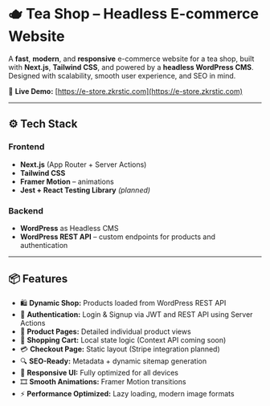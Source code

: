 # 🫖 Tea Shop – Headless E-commerce Website

A **fast**, **modern**, and **responsive** e-commerce website for a tea shop, built with **Next.js**, **Tailwind CSS**, and powered by a **headless WordPress CMS**.  
Designed with scalability, smooth user experience, and SEO in mind.

🔗 **Live Demo:** [https://e-store.zkrstic.com](https://e-store.zkrstic.com)

---

## ⚙️ Tech Stack

### Frontend
- **Next.js** (App Router + Server Actions)  
- **Tailwind CSS**  
- **Framer Motion** – animations  
- **Jest + React Testing Library** *(planned)*  

### Backend
- **WordPress** as Headless CMS  
- **WordPress REST API** – custom endpoints for products and authentication  

---

## 📦 Features

- 🛍 **Dynamic Shop:** Products loaded from WordPress REST API  
- 🔐 **Authentication:** Login & Signup via JWT and REST API using Server Actions  
- 🧾 **Product Pages:** Detailed individual product views  
- 🛒 **Shopping Cart:** Local state logic (Context API coming soon)  
- 💳 **Checkout Page:** Static layout (Stripe integration planned)  
- 🔍 **SEO-Ready:** Metadata + dynamic sitemap generation  
- 🎨 **Responsive UI:** Fully optimized for all devices  
- 🎞 **Smooth Animations:** Framer Motion transitions  
- ⚡️ **Performance Optimized:** Lazy loading, modern image formats  

